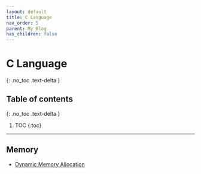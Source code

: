 ```yaml
---
layout: default
title: C Language
nav_order: 5
parent: My Blog
has_children: false
---
```


# C Language
{: .no_toc .text-delta }

## Table of contents ##
{: .no_toc .text-delta }

1. TOC
{:toc}

---

## Memory ##

- [Dynamic Memory Allocation](/blog/CLang/Dynamic-Memory-Allocation/)
